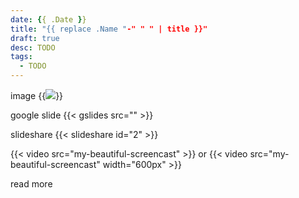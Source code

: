 ```yaml
---
date: {{ .Date }}
title: "{{ replace .Name "-" " " | title }}"
draft: true
desc: TODO
tags:
  - TODO 
---
```


image
{{<img src="/posts/{{ .Name }}/img/xx.jpg">}}

google slide
{{< gslides src="" >}}

slideshare
{{< slideshare id="2" >}}


{{< video src="my-beautiful-screencast" >}}
or
{{< video src="my-beautiful-screencast" width="600px" >}}

read more
<!--more-->